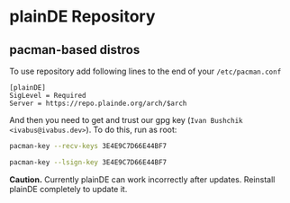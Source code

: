 
# plainDE Repository
## pacman-based distros

To use repository add following lines to the end of your `/etc/pacman.conf`

```
[plainDE]                                                                       
SigLevel = Required                                                             
Server = https://repo.plainde.org/arch/$arch 
```

And then you need to get and trust our gpg key (`Ivan Bushchik <ivabus@ivabus.dev>`). To do this, run as root:

```sh
pacman-key --recv-keys 3E4E9C7D66E44BF7

pacman-key --lsign-key 3E4E9C7D66E44BF7
```

**Caution.** Currently plainDE can work incorrectly after updates. Reinstall plainDE completely to update it.

